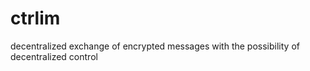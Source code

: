 # ctrlim
 decentralized exchange of encrypted messages with the possibility of decentralized control
